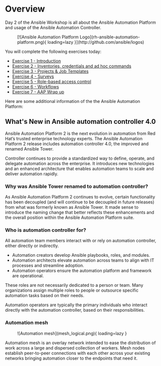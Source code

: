 # Overview

Day 2 of the Ansible Workshop is all about the Ansible Automation Platform and usage of the Ansible Automation Controller.

<figure markdown>
  [![Ansible Automation Platform Logo](rh-ansible-automation-platform.png){ loading=lazy }](http://github.com/ansible/logos)
  <figcaption></figcaption>
</figure>

You will complete the following exercises today:

* [Exercise 1 - Introduction](automation-platform-intro.md)
* [Exercise 2 - Inventories, credentials and ad hoc commands](automation-platform-credentials.md)
* [Exercise 3 - Projects & Job Templates](automation-platform-projects.md)
* [Exercise 4 - Surveys](automation-platform-surveys.md)
* [Exercise 5 - Role-based access control](automation-platform-rbac.md)
* [Exercise 6 - Workflows](automation-platform-workflows.md)
* [Exercise 7 - AAP Wrap up](automation-platform-wrapup.md)

Here are some additional information of the the Ansible Automation Platform:

## What's New in Ansible automation controller 4.0

Ansible Automation Platform 2 is the next evolution in automation from Red Hat’s trusted enterprise technology experts. The Ansible Automation Platform 2 release includes automation controller 4.0, the improved and renamed Ansible Tower.

Controller continues to provide a standardized way to define, operate, and delegate automation across the enterprise. It introduces new technologies and an enhanced architecture that enables automation teams to scale and deliver automation rapidly.

### Why was Ansible Tower renamed to automation controller?

As Ansible Automation Platform 2 continues to evolve, certain functionality has been decoupled (and will continue to be decoupled in future releases) from what was formerly known as Ansible Tower. It made sense to introduce the naming change that better reflects these enhancements and the overall position within the Ansible Automation Platform suite.

### Who is automation controller for?

All automation team members interact with or rely on automation controller, either directly or indirectly.

* Automation creators develop Ansible playbooks, roles, and modules.
* Automation architects elevate automation across teams to align with IT processes and streamline adoption.
* Automation operators ensure the automation platform and framework are operational.

These roles are not necessarily dedicated to a person or team. Many organizations assign multiple roles to people or outsource specific automation tasks based on their needs.

Automation operators are typically the primary individuals who interact directly with the automation controller, based on their responsibilities.

### Automation mesh

<figure markdown>
  ![Automation mesh](mesh_logical.png){ loading=lazy }
  <figcaption></figcaption>
</figure>

Automation mesh is an overlay network intended to ease the distribution of work across a large and dispersed collection of workers. Mesh nodes establish peer-to-peer connections with each other across your existing networks bringing automation closer to the endpoints that need it.
